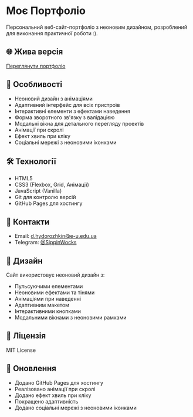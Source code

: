 # Моє Портфоліо

Персональний веб-сайт-портфоліо з неоновим дизайном, розроблений для виконання практичної роботи :).

## 🌐 Жива версія

[Переглянути портфоліо](https://dmytro-hudorozkin.github.io/my-portfolio/)

## 🚀 Особливості

- Неоновий дизайн з анімаціями
- Адаптивний інтерфейс для всіх пристроїв
- Інтерактивні елементи з ефектами наведення
- Форма зворотного зв'язку з валідацією
- Модальні вікна для детального перегляду проектів
- Анімації при скролі
- Ефект хвиль при кліку
- Соціальні мережі з неоновими іконками

## 🛠️ Технології

- HTML5
- CSS3 (Flexbox, Grid, Анімації)
- JavaScript (Vanilla)
- Git для контролю версій
- GitHub Pages для хостингу

## 📱 Контакти

- Email: d.hydorozhkin@e-u.edu.ua
- Telegram: [@SippinWocks](https://t.me/SippinWocks)

## 🎨 Дизайн

Сайт використовує неоновий дизайн з:
- Пульсуючими елементами
- Неоновими ефектами та тінями
- Анімаціями при наведенні
- Адаптивним макетом
- Інтерактивними кнопками
- Модальними вікнами з неоновими рамками

## 📝 Ліцензія

MIT License

## 🔄 Оновлення

- Додано GitHub Pages для хостингу
- Реалізовано анімації при скролі
- Додано ефект хвиль при кліку
- Покращено адаптивність
- Додано соціальні мережі з неоновими іконками
